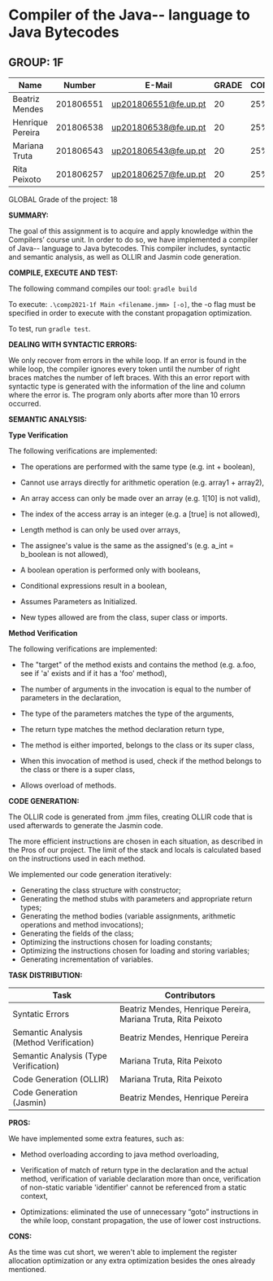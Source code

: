 # Compiler of the Java-- language to Java Bytecodes

## GROUP: 1F

| Name             | Number    | E-Mail             | GRADE | CONTRIBUTION |
| ---------------- | --------- | ------------------ | ----- | ------------ |
| Beatriz Mendes    | 201806551 |up201806551@fe.up.pt| 20 | 25% |
| Henrique Pereira  | 201806538 |up201806538@fe.up.pt| 20 | 25% |
| Mariana Truta    | 201806543 |up201806543@fe.up.pt| 20 | 25% |
| Rita Peixoto    | 201806257 |up201806257@fe.up.pt| 20 | 25% |



GLOBAL Grade of the project: 18



**SUMMARY:**

The goal of this assignment is to acquire and apply knowledge within the Compilers’ course unit. In order to do so, we have implemented a compiler of Java-- language to Java bytecodes. This compiler includes, syntactic and semantic analysis, as well as OLLIR and Jasmin code generation.


**COMPILE, EXECUTE AND TEST:**

The following command compiles our tool: ```gradle build```

To execute: ```.\comp2021-1f Main <filename.jmm> [-o]```, the -o flag must be specified in order to execute with the constant propagation optimization.

To test, run ```gradle test```.


**DEALING WITH SYNTACTIC ERRORS:** 

We only recover from errors in the while loop. If an error is found in the while loop, the compiler ignores every token until the number of right braces matches the number of left braces. 
With this an error report with syntactic type is generated with the information of the line and column where the error is. The program only aborts after more than 10 errors occurred.


**SEMANTIC ANALYSIS:**


**Type Verification**

The following verifications are implemented:

* The operations are performed with the same type (e.g. int + boolean),

* Cannot use arrays directly for arithmetic operation (e.g. array1 + array2),

* An array access can only be made over an array (e.g. 1[10] is not valid),

* The index of the access array is an integer (e.g. a [true] is not allowed),

* Length method is can only be used over arrays,

* The assignee's value is the same as the assigned's (e.g. a_int = b_boolean is not allowed),

* A boolean operation is performed only with booleans,

* Conditional expressions result in a boolean,

* Assumes Parameters as Initialized.

* New types allowed are from the class, super class or imports.

**Method Verification**

The following verifications are implemented:

* The "target" of the method exists and contains the method (e.g. a.foo, see if 'a' exists and if it has a 'foo' method),

* The number of arguments in the invocation is equal to the number of parameters in the declaration,
  
* The type of the parameters matches the type of the arguments,

* The return type matches the method declaration return type,

* The method is either imported, belongs to the class or its super class,

* When this invocation of method is used, check if the method belongs to the class or there is a super class,

* Allows overload of methods.



**CODE GENERATION:**

The OLLIR code is generated from .jmm files, creating OLLIR code that is used afterwards to generate the Jasmin code.

The more efficient instructions are chosen in each situation, as described in the Pros of our project. The
limit of the stack and locals is calculated based on the instructions used in each method. 

We implemented our code generation iteratively:

* Generating the class structure with constructor;
* Generating the method stubs with parameters and appropriate return types;
* Generating the method bodies (variable assignments, arithmetic operations and method invocations);
* Generating the fields of the class;
* Optimizing the instructions chosen for loading constants;
* Optimizing the instructions chosen for loading and storing variables;
* Generating incrementation of variables.

**TASK DISTRIBUTION:**

| Task             | Contributors    | 
| ---------------- | --------- |
| Syntatic Errors    | Beatriz Mendes, Henrique Pereira, Mariana Truta, Rita Peixoto |
| Semantic Analysis (Method Verification)  | Beatriz Mendes, Henrique Pereira |
| Semantic Analysis (Type Verification)    | Mariana Truta, Rita Peixoto |
| Code Generation (OLLIR)    | Mariana Truta, Rita Peixoto |
| Code Generation (Jasmin)    | Beatriz Mendes, Henrique Pereira |



**PROS:** 

We have implemented some extra features, such as:

* Method overloading according to java method overloading,

* Verification of match of return type in the declaration and the actual method, verification of variable declaration more than once, verification of non-static variable 'identifier' cannot be referenced from a static context,

* Optimizations: eliminated the use of unnecessary “goto” instructions in the while loop, constant propagation, the use of lower cost instructions.



**CONS:** 

As the time was cut short, we weren't able to implement the register allocation optimization or any extra optimization besides the ones already mentioned.
